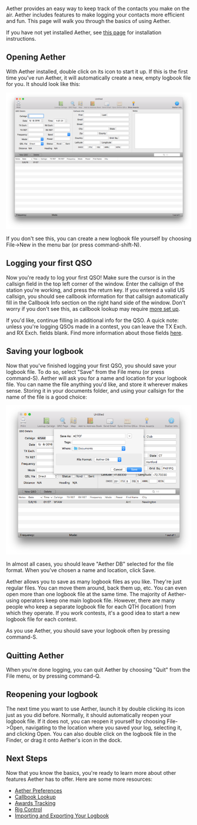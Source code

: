 Aether provides an easy way to keep track of the contacts you make on the air. Aether includes features to make logging your contacts more efficient and fun. This page will walk you through the basics of using Aether.

If you have not yet installed Aether, see [this page](installing.md) for installation instructions.

## Opening Aether

With Aether installed, double click on its icon to start it up. If this is the first time you've run Aether, it will automatically create a new, empty logbook file for you. It should look like this:

![Blank Aether Logbook file](images/BlankLog.png)

If you don't see this, you can create a new logbook file yourself by choosing File->New in the menu bar (or press command-shift-N).

## Logging your first QSO

Now you're ready to log your first QSO! Make sure the cursor is in the callsign field in the top left corner of the window. Enter the callsign of the station you're working, and press the return key. If you entered a valid US callsign, you should see callbook information for that callsign automatically fill in the Callbook Info section on the right hand side of the window. Don't worry if you don't see this, as callbook lookup may require [more set up](callbooklookup.md).

If you'd like, continue filling in additional info for the QSO. A quick note: unless you're logging QSOs made in a contest, you can leave the TX Exch. and RX Exch. fields blank. Find more information about those fields [here](txrxexch.md).

## Saving your logbook

Now that you've finished logging your first QSO, you should save your logbook file. To do so, select "Save" from the File menu (or press command-S). Aether will ask you for a name and location for your logbook file. You can name the file anything you'd like, and store it wherever makes sense. Storing it in your documents folder, and using your callsign for the name of the file is a good choice:

![Save Sheet](images/SaveSheet.png)

In almost all cases, you should leave "Aether DB" selected for the file format. When you've chosen a name and location, click Save.

Aether allows you to save as many logbook files as you like. They're just regular files. You can move them around, back them up, etc. You can even open more than one logbook file at the same time. The majority of Aether-using operators keep one main logbook file. However, there are many people who keep a separate logbook file for each QTH (location) from which they operate. If you work contests, it's a good idea to start a new logbook file for each contest.

As you use Aether, you should save your logbook often by pressing command-S.

## Quitting Aether

When you're done logging, you can quit Aether by choosing "Quit" from the File menu, or by pressing command-Q.

## Reopening your logbook

The next time you want to use Aether, launch it by double clicking its icon just as you did before. Normally, it should automatically reopen your logbook file. If it does not, you can reopen it yourself by choosing File->Open, navigating to the location where you saved your log, selecting it, and clicking Open. You can also double click on the logbook file in the Finder, or drag it onto Aether's icon in the dock.

## Next Steps

Now that you know the basics, you're ready to learn more about other features Aether has to offer. Here are some more resources:

- [Aether Preferences](preferences.md)
- [Callbook Lookup](callbooklookup.md)
- [Awards Tracking](awardstracking.md)
- [Rig Control](rigcontrol.md)
- [Importing and Exporting Your Logbook](importexport.md)

